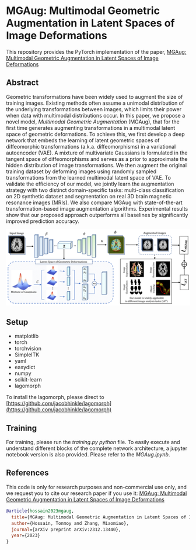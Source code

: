 # MGAug: Multimodal Geometric Augmentation in Latent Spaces of Image Deformations

This repository provides the PyTorch implementation of the paper, [MGAug: Multimodal Geometric Augmentation in Latent Spaces of Image Deformations](https://arxiv.org/abs/2312.13440)

## Abstract

Geometric transformations have been widely used to augment the size of training images. Existing methods often assume a unimodal distribution of the underlying transformations between images, which limits their power when data with multimodal distributions occur. In this paper, we propose a novel model, *Multimodal Geometric Augmentation* (MGAug), that for the first time generates augmenting transformations in a multimodal latent space of geometric deformations. To achieve this, we first develop a deep network that embeds the learning of latent geometric spaces of diffeomorphic transformations (a.k.a. diffeomorphisms) in a variational autoencoder (VAE). A mixture of multivariate Gaussians is formulated in the tangent space of diffeomorphisms and serves as a prior to approximate the hidden distribution of image transformations. We then augment the original training dataset by deforming images using randomly sampled transformations from the learned multimodal latent space of VAE. To validate the efficiency of our model, we jointly learn the augmentation strategy with two distinct domain-specific tasks: multi-class classification on 2D synthetic dataset and segmentation on real 3D brain magnetic resonance images (MRIs). We also compare MGAug with state-of-the-art transformation-based image augmentation algorithms. Experimental results show that our proposed approach outperforms all baselines by significantly improved prediction accuracy.

![MGAug Network](MGAug_architecture.png)

## Setup
* matplotlib
* torch
* torchvision
* SimpleITK
* yaml
* easydict
* numpy
* scikit-learn
* lagomorph

To install the lagomorph, please direct to [https://github.com/jacobhinkle/lagomorph](https://github.com/jacobhinkle/lagomorph)


## Training
For training, please run the *training.py python* file. To easily execute and understand different blocks of the complete network architecture, a jupyter notebook version is also provided. Please refer to the *MGAug.ipynb*.  

## References
This code is only for research purposes and non-commercial use only, and we request you to cite our research paper if you use it:
[MGAug: Multimodal Geometric Augmentation in Latent Spaces of Image Deformations](https://arxiv.org/abs/2312.13440)

```bibtex
@article{hossain2023mgaug,
  title={MGAug: Multimodal Geometric Augmentation in Latent Spaces of Image Deformations},
  author={Hossain, Tonmoy and Zhang, Miaomiao},
  journal={arXiv preprint arXiv:2312.13440},
  year={2023}
}
```

